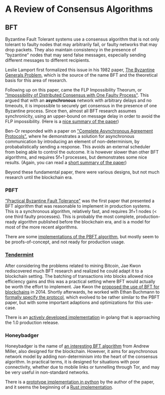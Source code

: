 # A Review of Consensus Algorithms


## BFT

Byzantine Fault Tolerant systems use a consensus algorithm
that is not only tolerant to faulty nodes that may arbitrarily
fail, or faulty networks that may drop packets. They also
maintain consistency in the presence of "byzantine" nodes that
may send false messages, especially sending different messages
to different recipients.

Leslie Lamport first formalized this issue in his 1982 paper,
[The Byzantine Generals Problem](./consensus/the-byzantine-generals-problem82.pdf), which is the source of
the name BFT and the theoretical basis for this area of
research.

Following up on this paper, came the FLP Impossibility Theorum,
or ["Impossibility of Distributed Consensus with One Faulty Process"](./consensus/flp85.pdf). This argued that with an
**asynchronous** network with arbitrary delays and no timeouts,
it is impossible to securely get consensus in the presence of
one Byzantine process. Since then, almost all BFT research
assumes synchronicity, using an upper-bound on message delay
in order to avoid the FLP impossibility.
(Here is a [nice summary of the paper](http://the-paper-trail.org/blog/a-brief-tour-of-flp-impossibility/))

Ben-Or responded with a paper on ["Complete Asynchronous Agreement Protocols"](./consensus/free-choice83.pdf), where he
demonstrates a solution for asynchronous communication by
introducing an element of non-determinism, by probabalistically
sending a response. This avoids an external scheduler from being
able to control the outcome. It is however slower than other
BFT algorithms, and requires 5f+1 processes, but demonstrates
some nice results. (Again, you can read a
[short summary of the paper](https://brooker.co.za/blog/2014/01/12/ben-or.html))

Beyond these fundamental paper, there were various designs,
but not much research until the blockchain era.

### PBFT

["Practical Byzantine Fault Tolerance"](./consensus/pbft99.pdf)
was the first paper that presented a BFT algorithm that was
reasonable to implement in production systems. This is a
synchronous algorithm, relatively fast, and requires
3f+1 nodes (< one third faulty processes). This is probably
the most complete, production-ready algorithm published before
the blockchain era, and is a model for most of the more
recent algorithms.

There are some [implementations of the PBFT algorithm](https://github.com/luckydonald/pbft),
but mostly seem to be proofs-of-concept, and not ready
for production usage.

### [Tendermint](https://tendermint.com)

After considering the problems related to mining Bitcoin,
Jae Kwon rediscovered much BFT research and realized he could
adapt it to a blockchain setting. The batching of transactions
into blocks allowed nice efficiency gains and this was a
practical setting where BFT would actually be worth the effort
to implement. Jae Kwon the [proposed the use of BFT for blockchains](./consensus/tendermint-kwon14.pdf) in 2014.
Shortly afterwards, he worked with Ethan Buchmann to
[formally specify the protocol](./consensus/tendermint-buchmann16.pdf),
which evolved to be rather similar to
the PBFT paper, but with some important adaptions and
optimizations for this use-case.

There is an [actively developed implementation](https://github.com/tendermint/tendermint/)
in golang that is approaching the 1.0 production release.

### Honeybadger

Honeybadger is the name of [an interesting BFT algorithm](./consensus/honeybadger16.pdf)
from Andrew Miller, also designed for the blockchain.
However, it aims for asynchronous network model
by adding non-determinism into the heart of the consensus
algorithm. In practical terms, it is designed for situations
with poor connectivity, whether due to mobile links or
tunnelling through Tor, and may be very useful in non-standard networks.

There is a [prototype implementation in python](https://github.com/amiller/HoneyBadgerBFT) by the author of the paper,
and it seems the beginning of a
[Rust implementation](https://github.com/rphmeier/honeybadger).
